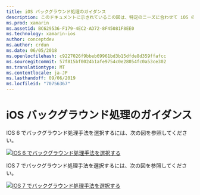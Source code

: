 ```yaml
---
title: iOS バックグラウンド処理のガイダンス
description: このドキュメントに示されているこの図は、特定のニーズに合わせて iOS の多くのバックグラウンド処理オプションを選択する方法に関するガイダンスを提供します。
ms.prod: xamarin
ms.assetid: BC629536-F179-4EC2-AD72-8F45081F8EE0
ms.technology: xamarin-ios
author: conceptdev
ms.author: crdun
ms.date: 06/05/2018
ms.openlocfilehash: c9227026f9bbeb69961bd3b15dfde8d359ffafcc
ms.sourcegitcommit: 57f815bf0024b1afe9754c0e28054fc0a53ce302
ms.translationtype: MT
ms.contentlocale: ja-JP
ms.lasthandoff: 09/06/2019
ms.locfileid: "70756367"
---
```

# <a name="ios-backgrounding-guidance"></a>iOS バックグラウンド処理のガイダンス

IOS 6 でバックグラウンド処理手法を選択するには、次の図を参照してください。

 [![](ios-backgrounding-guidance-images/image10.png "IOS 6 でバックグラウンド処理手法を選択する")](ios-backgrounding-guidance-images/image10.png#lightbox)

IOS 7 でバックグラウンド処理手法を選択するには、次の図を参照してください。

 [![](ios-backgrounding-guidance-images/image10b.png "IOS 7 でバックグラウンド処理手法を選択する")](ios-backgrounding-guidance-images/image10b.png#lightbox)
